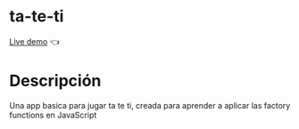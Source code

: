 # ta-te-ti

[Live demo](https://eliasraffaelli0.github.io/ta-te-ti/) 👈

# Descripción

Una app basica para jugar ta te ti, creada para aprender a aplicar las factory functions en JavaScript
